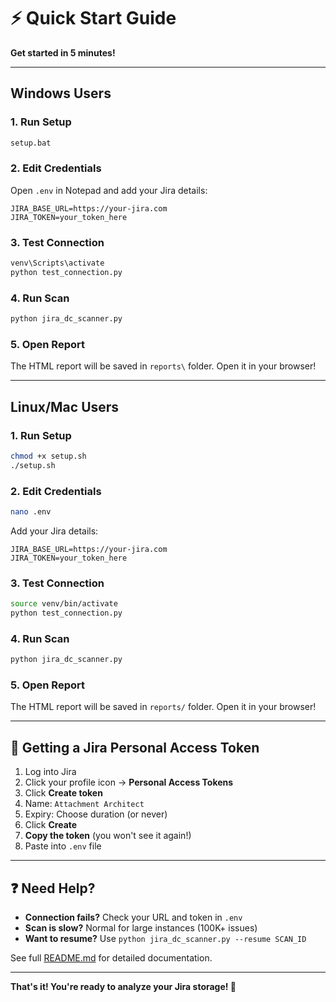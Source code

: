 # ⚡ Quick Start Guide

**Get started in 5 minutes!**

---

## Windows Users

### 1. Run Setup
```cmd
setup.bat
```

### 2. Edit Credentials
Open `.env` in Notepad and add your Jira details:
```
JIRA_BASE_URL=https://your-jira.com
JIRA_TOKEN=your_token_here
```

### 3. Test Connection
```cmd
venv\Scripts\activate
python test_connection.py
```

### 4. Run Scan
```cmd
python jira_dc_scanner.py
```

### 5. Open Report
The HTML report will be saved in `reports\` folder. Open it in your browser!

---

## Linux/Mac Users

### 1. Run Setup
```bash
chmod +x setup.sh
./setup.sh
```

### 2. Edit Credentials
```bash
nano .env
```
Add your Jira details:
```
JIRA_BASE_URL=https://your-jira.com
JIRA_TOKEN=your_token_here
```

### 3. Test Connection
```bash
source venv/bin/activate
python test_connection.py
```

### 4. Run Scan
```bash
python jira_dc_scanner.py
```

### 5. Open Report
The HTML report will be saved in `reports/` folder. Open it in your browser!

---

## 🔑 Getting a Jira Personal Access Token

1. Log into Jira
2. Click your profile icon → **Personal Access Tokens**
3. Click **Create token**
4. Name: `Attachment Architect`
5. Expiry: Choose duration (or never)
6. Click **Create**
7. **Copy the token** (you won't see it again!)
8. Paste into `.env` file

---

## ❓ Need Help?

- **Connection fails?** Check your URL and token in `.env`
- **Scan is slow?** Normal for large instances (100K+ issues)
- **Want to resume?** Use `python jira_dc_scanner.py --resume SCAN_ID`

See full [README.md](README.md) for detailed documentation.

---

**That's it! You're ready to analyze your Jira storage! 🎉**
